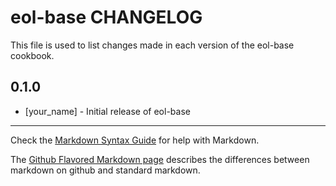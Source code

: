 eol-base CHANGELOG
==================

This file is used to list changes made in each version of the eol-base cookbook.

0.1.0
-----
- [your_name] - Initial release of eol-base

- - -
Check the [Markdown Syntax Guide](http://daringfireball.net/projects/markdown/syntax) for help with Markdown.

The [Github Flavored Markdown page](http://github.github.com/github-flavored-markdown/) describes the differences between markdown on github and standard markdown.
